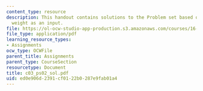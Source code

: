 ```yaml
---
content_type: resource
description: This handout contains solutions to the Problem set based on the user
  weight as an input.
file: https://ol-ocw-studio-app-production.s3.amazonaws.com/courses/16-01-unified-engineering-i-ii-iii-iv-fall-2005-spring-2006/ed0e906d2391cf0122b0287e9fab01a4_c03_ps02_sol.pdf
file_type: application/pdf
learning_resource_types:
- Assignments
ocw_type: OCWFile
parent_title: Assignments
parent_type: CourseSection
resourcetype: Document
title: c03_ps02_sol.pdf
uid: ed0e906d-2391-cf01-22b0-287e9fab01a4
---
```

